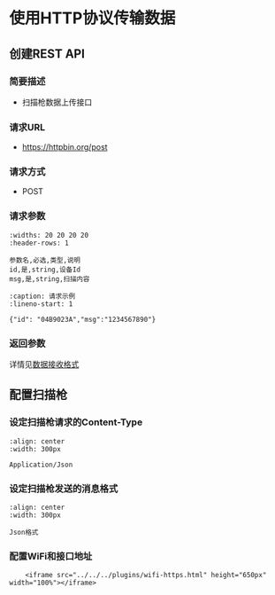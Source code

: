 # 使用HTTP协议传输数据

## 创建REST API
### 简要描述
- 扫描枪数据上传接口

### 请求URL
- https://httpbin.org/post

### 请求方式
- POST

### 请求参数

```{csv-table}
:widths: 20 20 20 20
:header-rows: 1

参数名,必选,类型,说明
id,是,string,设备Id
msg,是,string,扫描内容
```
```{code-block} json
:caption: 请求示例
:lineno-start: 1

{"id": "04B9023A","msg":"1234567890"}
```

### 返回参数

详情见[数据接收格式](wireless.md#数据接收格式)


## 配置扫描枪

### 设定扫描枪请求的Content-Type


```{figure} media/application-json.png
:align: center
:width: 300px

Application/Json
```

### 设定扫描枪发送的消息格式


```{figure} media/25WFCOMMPM23S1.png
:align: center
:width: 300px

Json格式
```


### 配置WiFi和接口地址
```{raw} html
    <iframe src="../../../plugins/wifi-https.html" height="650px" width="100%"></iframe>
```